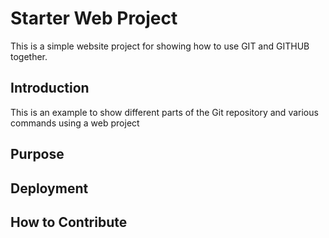 # Starter Web Project

This is a simple website project for
showing how to use GIT and GITHUB together.

## Introduction

This is an example to show different parts
of the Git repository and various commands
using a web project

## Purpose

## Deployment

## How to Contribute